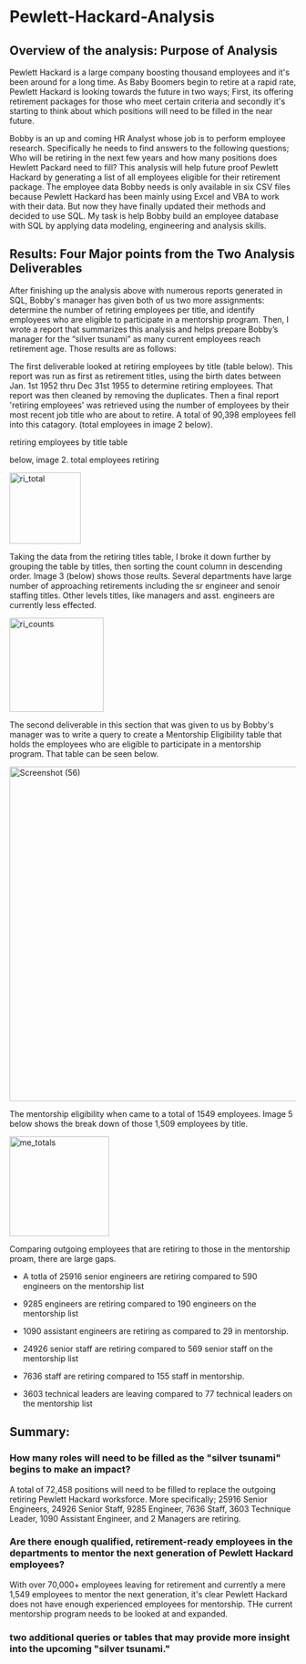 # Pewlett-Hackard-Analysis



## Overview of the analysis: Purpose of Analysis

Pewlett Hackard is a large company boosting thousand employees and it's been around for a long time. As Baby Boomers begin to retire at a rapid rate, Pewlett Hackard is looking towards the future in two ways; First, its offering retirement packages for those who meet certain criteria and secondly it's starting to think about which positions will need to be filled in the near future. 

Bobby is an up and coming HR Analyst whose job is to perform employee research. Specifically he needs to find answers to the following questions; Who will be retiring in the next few years and how many positions does Hewlett Packard need to fill? This analysis will help future proof Pewlett Hackard by generating a list of all employees eligible for their retirement package. The employee data Bobby needs is only available in six CSV files because Pewlett Hackard has been mainly using Excel and VBA to work with their data. But now they have finally updated their methods and decided to use SQL. My task is help Bobby build an employee database with SQL by applying data modeling, engineering and analysis skills.


## Results: Four Major points from the Two Analysis Deliverables

After finishing up the analysis above with numerous reports generated in SQL, Bobby's manager has given both of us two more assignments: determine the number of retiring employees per title, and identify employees who are eligible to participate in a mentorship program. Then, I wrote a report that summarizes this analysis and helps prepare Bobby’s manager for the “silver tsunami” as many current employees reach retirement age. Those results are as follows:

The first deliverable looked at retiring employees by title (table below). This report was run as first as retirement titles, using the birth dates between Jan. 1st 1952 thru Dec 31st 1955 to determine retiring employees. That report was then cleaned by removing the duplicates. Then a final report 'retiring employees' was retrieved using the number of employees by their most recent job title who are about to retire. A total of 90,398 employees fell into this catagory. (total employees in image 2 below). 

retiring employees by title table



below, image 2. total employees retiring

<img width="125" alt="ri_total" src="https://user-images.githubusercontent.com/102890151/169707296-f83d3fed-7e13-493f-9537-555354112238.png">

Taking the data from the retiring titles table, I broke it down further by grouping the table by titles, then sorting the count column in descending order. Image 3 (below) shows those reults. Several departments have large number of approaching retirements including the sr engineer and senoir staffing titles. Other levels titles, like managers and asst. engineers are currently less effected.

<img width="165" alt="ri_counts" src="https://user-images.githubusercontent.com/102890151/169707096-9d4e0190-3f01-4ad5-9a7f-e48dbe0d332e.png">

The second deliverable in this section that was given to us by Bobby's manager was to write a query to create a Mentorship Eligibility table that holds the employees who are eligible to participate in a mentorship program. That table can be seen below.

<img width="587" alt="Screenshot (56)" src="https://user-images.githubusercontent.com/102890151/169675932-740bacc7-1e71-4ba4-9369-7a4ecff83b23.png">

The mentorship eligibility when came to a total of 1549 employees. Image 5 below shows the break down of those 1,509 employees by title.

<img width="175" alt="me_totals" src="https://user-images.githubusercontent.com/102890151/169700391-74fc47d8-9657-40b8-9336-473a77fe6495.png">

Comparing outgoing employees that are retiring to those in the mentorship proam, there are large gaps. 

* A totla of 25916 senior engineers are retiring compared to 590 engineers on the mentorship list

* 9285 engineers are retiring compared to 190 engineers on the mentorship list

* 1090 assistant engineers are retiring as compared to 29 in mentorship.

* 24926 senior staff are retiring compared to 569 senior staff on the mentorship list

* 7636 staff are retiring compared to 155 staff in mentorship.

* 3603 technical leaders are leaving compared to 77 technical leaders on the mentorship list


## Summary: 

### How many roles will need to be filled as the "silver tsunami" begins to make an impact?
A total of 72,458 positions will need to be filled to replace the outgoing retiring Pewlett Hackard worksforce. More specifically; 25916 Senior Engineers, 24926 Senior Staff, 9285 Engineer, 7636 Staff, 3603 Technique Leader, 1090 Assistant Engineer, and 2 Managers are retiring.


### Are there enough qualified, retirement-ready employees in the departments to mentor the next generation of Pewlett Hackard employees?
With over 70,000+ employees leaving for retirement and currently a mere 1,549 employees to mentor the next generation, it's clear Pewlett Hackard does not have enough experienced employees for mentorship. THe current mentorship program needs to be looked at and expanded.


### two additional queries or tables that may provide more insight into the upcoming "silver tsunami."



